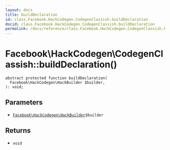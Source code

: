 ```yaml
---
layout: docs
title: buildDeclaration
id: class.Facebook.HackCodegen.CodegenClassish.buildDeclaration
docid: class.Facebook.HackCodegen.CodegenClassish.buildDeclaration
permalink: /docs/reference/class.Facebook.HackCodegen.CodegenClassish.buildDeclaration/
---
```

# Facebook\\HackCodegen\\CodegenClassish::buildDeclaration()




``` Hack
abstract protected function buildDeclaration(
  Facebook\HackCodegen\HackBuilder $builder,
): void;
```




## Parameters




+ [` Facebook\HackCodegen\HackBuilder `](<class.Facebook.HackCodegen.HackBuilder.md>)`` $builder ``




## Returns




* ` void `